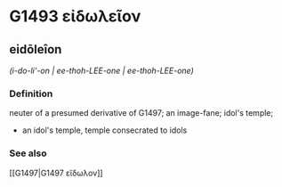 # G1493 εἰδωλεῖον

## eidōleîon

_(i-do-li'-on | ee-thoh-LEE-one | ee-thoh-LEE-one)_

### Definition

neuter of a presumed derivative of G1497; an image-fane; idol's temple; 

- an idol's temple, temple consecrated to idols

### See also

[[G1497|G1497 εἴδωλον]]

